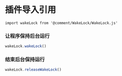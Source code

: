 # 插件导入引用

`import wakeLock from '@comment/WakeLock/WakeLock.js'`

### 让程序保持后台运行

```javascript
wakeLock.wakeLock()
```

### 结束后台保持运行

```JavaScript
wakeLock.releaseWakeLock()
```
